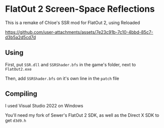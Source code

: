 # FlatOut 2 Screen-Space Reflections

This is a remake of Chloe's SSR mod for FlatOut 2, using Reloaded

https://github.com/user-attachments/assets/7e23c91b-7c10-4bbd-85c7-d3b5a2d5cd7d

## Using

First, put ```SSR.dll``` and ```SSRShader.bfs``` in the game's folder, next to ```FlatOut2.exe```

Then, add ```SSRShader.bfs``` on it's own line in the ```patch``` file

## Compiling
I used Visual Studio 2022 on Windows

You'll need my fork of Sewer's FlatOut 2 SDK, as well as the Direct X SDK to get ```d3d9.h```

